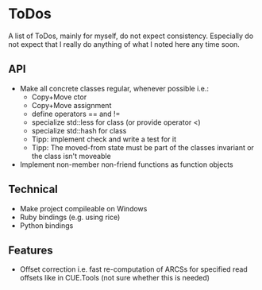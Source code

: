 # ToDos


A list of ToDos, mainly for myself, do not expect consistency. Especially do not
expect that I really do anything of what I noted here any time soon.


## API

- Make all concrete classes regular, whenever possible i.e.:
	- Copy+Move ctor
	- Copy+Move assignment
	- define operators == and !=
	- specialize std::less for class (or provide operator <)
	- specialize std::hash for class
	- Tipp: implement check and write a test for it
	- Tipp: The moved-from state must be part of the classes invariant or the
		class isn't moveable
- Implement non-member non-friend functions as function objects


## Technical

- Make project compileable on Windows
- Ruby bindings (e.g. using rice)
- Python bindings


## Features

- Offset correction i.e. fast re-computation of ARCSs for specified read offsets
like in CUE.Tools (not sure whether this is needed)

